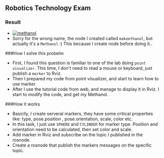 ## Robotics Technology Exam

### Result
* [![methanol](/Shan-rtech/src/Ethanol/methanol.png)](/Shan-rtech/src/Ethanol/methanol.png)
* Sorry for the wrong name, the node I created called `makeethanol`, but actually it's a `Methanol` :) This because I create node before doing it..

###How I solve this probelm
* First, I found this question is familiar to one of the lab doing `point visualizer`. This time, I don't need to read a mouse or keyboard, just publish a `marker` to Rviz.
* Then I prepared my code from point visualizer, and start to learn how to use marker.
* After I use the tutorial code from web, and manage to display it in Rviz. I start to modify the code, and get my Methanol.

###How it works
* Basiclly, I create serveral markers, they have some critical properties like: type, pose.position , pose.orientation, scale, color etc.
* In this task, I just use `SPHERE` and `CYLINDER` for marker type. Position and orientation need to be calculated, then set color and scale.
* Add marker in Rviz and subscribe on the topic I published in the rosnode.
* Create a rosnode that publish the markers messages on the specific topic.



